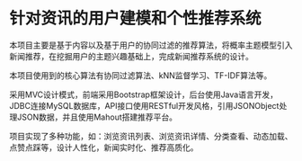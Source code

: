 # 针对资讯的用户建模和个性推荐系统

本项目主要是基于内容以及基于用户的协同过滤的推荐算法，将概率主题模型引入新闻推荐，在挖掘用户的主题兴趣基础上，完成新闻推荐系统的设计。

本项目使用到的核心算法有协同过滤算法、kNN监督学习、TF-IDF算法等。

采用MVC设计模式，前端采用Bootstrap框架设计，后台使用Java语言开发，JDBC连接MySQL数据库，API接口使用RESTful开发风格，引用JSONObject处理JSON数据，并且使用Mahout搭建推荐平台。

项目实现了多种功能，如：浏览资讯列表、浏览资讯详情、分类查看、动态加载、点赞点踩等，设计人性化，新闻实时化、推荐高质化。

